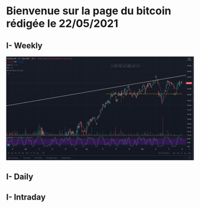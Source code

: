 # Bienvenue sur la page du bitcoin rédigée le 22/05/2021

## I- Weekly

![image](https://github.com/VlrTRD/analyse_technique/blob/Cryptomonnaies/BTCUSD/Charts/22052021BTC.png)

## I- Daily


## I- Intraday
